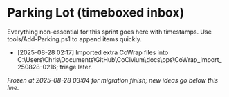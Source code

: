 <!-- status: stub; target: 150+ words -->
<!-- status: stub; target: 150+ words -->
<!-- status: stub; target: 150+ words -->
<!-- status: stub; target: 150+ words -->
<!-- status: stub; target: 150+ words -->
<!-- status: stub; target: 150+ words -->
# Parking Lot (timeboxed inbox)

Everything non-essential for this sprint goes here with timestamps.
Use tools/Add-Parking.ps1 to append items quickly.
- [2025-08-28 02:17] Imported extra CoWrap files into C:\Users\Chris\Documents\GitHub\CoCivium\docs\ops\CoWrap_Import_250828-0216; triage later.

_Frozen at 2025-08-28 03:04 for migration finish; new ideas go below this line._







